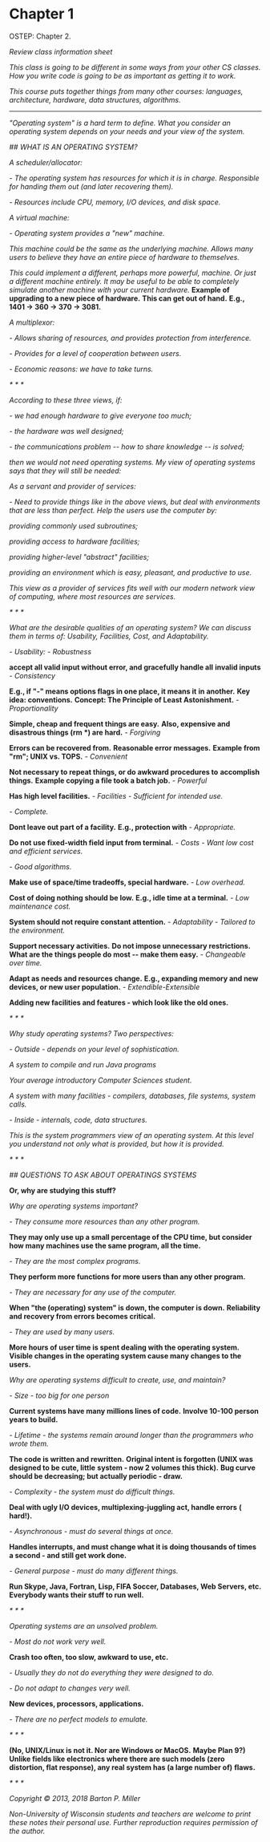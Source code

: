 # Chapter 1

OSTEP: Chapter 2.

_Review class information sheet_

_This class is going to be different in some ways from your other CS classes._
_How you write code is going to be as important as getting it to work._

_This course puts together things from many other courses:_
_languages, architecture, hardware, data structures, algorithms._

* * *

_"Operating system" is a hard term to define._
_What you consider an operating system depends on your needs and your view_
_of the system._

_## WHAT IS AN OPERATING SYSTEM?_

_A scheduler/allocator:_

_- The operating system has resources for which it is in charge._
_Responsible for handing them out (and later recovering them)._

_- Resources include CPU, memory, I/O devices, and disk space._


_A virtual machine:_

_- Operating system provides a "new" machine._


_This machine could be the same as the underlying machine._
_Allows many users to believe they have an entire piece of hardware_
_to themselves._



_This could implement a different, perhaps more powerful, machine._
_Or just a different machine entirely._
_It may be useful to be able to completely simulate another machine_
_with your current hardware._
__Example of upgrading to a new piece of hardware.__
__This can get out of hand.__
__E.g., 1401 -> 360 -> 370 -> 3081.__


_A multiplexor:_

_- Allows sharing of resources, and provides protection from interference._

_- Provides for a level of cooperation between users._

_- Economic reasons: we have to take turns._


_* * *_

_According to these three views, if:_

_- we had enough hardware to give everyone too much;_

_- the hardware was well designed;_

_- the communications problem -- how to share knowledge -- is solved;_


_then we would not need operating systems._
_My view of operating systems says that they will still be needed:_

_As a servant and provider of services:_

_- Need to provide things like in the above views, but deal with environments_
_that are less than perfect._
_Help the users use the computer by:_


_providing commonly used subroutines;_



_providing access to hardware facilities;_



_providing higher-level "abstract" facilities;_



_providing an environment which is easy, pleasant, and_
_productive to use._


_This view as a provider of services fits well with our modern network_
_view of computing, where most resources are services._

_* * *_

_What are the desirable qualities of an operating system?_
_We can discuss them in terms of:_
_Usability, Facilities,_
_Cost, and Adaptability._

_- Usability:_
_- Robustness_


__accept all valid input without error, and gracefully handle all__
__invalid inputs__
_- Consistency_


__E.g., if "-" means options flags in one place, it means it__
__in another.__
__Key idea: **conventions**.__
__Concept: The Principle of Least Astonishment.__
_- Proportionality_


__Simple, cheap and frequent things are easy.__
__Also, expensive and disastrous things (rm \*) are hard.__
_- Forgiving_


__Errors can be recovered from.__
__Reasonable error messages.__
__Example from "rm"; UNIX vs. TOPS.__
_- Convenient_


__Not necessary to repeat things, or do awkward procedures to__
__accomplish things.__
__Example copying a file took a batch job.__
_- Powerful_


__Has high level facilities.__
_- Facilities_
_- Sufficient for intended use._

_- Complete._


__Dont leave out part of a facility.__
__E.g., protection with__
_- Appropriate._


__Do not use fixed-width field input from terminal.__
_- Costs_
_- Want low cost and efficient services._

_- Good algorithms._


__Make use of space/time tradeoffs, special hardware.__
_- Low overhead._


__Cost of doing nothing should be low.__
__E.g., idle time at a terminal.__
_- Low maintenance cost._


__System should not require constant attention.__
_- Adaptability_
_- Tailored to the environment._


__Support necessary activities.__
__Do not impose unnecessary restrictions.__
__What are the things people do most -- make them easy.__
_- Changeable over time._


__Adapt as needs and resources change.__
__E.g., expanding memory and new devices, or new user population.__
_- Extendible-Extensible_


__Adding new facilities and features - which look like the old ones.__

_* * *_

_Why study operating systems? Two perspectives:_

_- Outside - depends on your level of sophistication._


_A system to compile and run Java programs_



_Your average introductory Computer Sciences student._



_A system with many facilities - compilers, databases, file systems,_
_system calls._

_- Inside - internals, code, data structures._


_This is the system programmers view of an operating system._
_At this level you understand not only what is provided, but how it_
_is provided._


_* * *_

_## QUESTIONS TO ASK ABOUT OPERATINGS SYSTEMS_

__Or, why are studying this stuff?__

_Why are operating systems important?_

_- They consume more resources than any other program._

__They may only use up a small percentage of the CPU time, but consider__
__how many machines use the same program, all the time.__

_- They are the most complex programs._

__They perform more functions for more users than any other program.__

_- They are necessary for any use of the computer._

__When "the (operating) system" is down, the computer is down.__
__Reliability and recovery from errors becomes critical.__

_- They are used by many users._

__More hours of user time is spent dealing with the operating system.__
__Visible changes in the operating system cause many changes to the__
__users.__


_Why are operating systems difficult to create, use, and maintain?_

_- Size - too big for one person_

__Current systems have many millions lines of code.__
__Involve 10-100 person years to build.__

_- Lifetime - the systems remain around longer than the programmers who_
_wrote them._

__The code is written and rewritten.__
__Original intent is forgotten (UNIX was designed to be cute, little__
__system - now 2 volumes this thick).__
__Bug curve should be decreasing; but actually periodic - draw.__

_- Complexity - the system must do difficult things._

__Deal with ugly I/O devices, multiplexing-juggling act, handle errors__
__( **hard!**).__

_- Asynchronous - must do several things at once._

__Handles interrupts, and must change what it is doing thousands of times__
__a second - and still get work done.__

_- General purpose - must do many different things._

__Run Skype, Java, Fortran, Lisp, FIFA Soccer, Databases, Web Servers, etc.__
__Everybody wants their stuff to run well.__


_* * *_

_Operating systems are an unsolved problem._

_- Most do not work very well._

__Crash too often, too slow, awkward to use, etc.__

_- Usually they do not do everything they were designed to do._

_- Do not adapt to changes very well._

__New devices, processors, applications.__

_- There are no perfect models to emulate._


_* * *_

__(No, UNIX/Linux is not it. Nor are Windows or MacOS.__
__Maybe Plan 9?)__
__Unlike fields like electronics where there are such models (zero__
__distortion, flat response), any real system has (a large number of)__
__flaws.__

_* * *_

_Copyright © 2013, 2018 Barton P. Miller_

_Non-University of Wisconsin students and teachers are welcome_
_to print these notes their personal use._
_Further reproduction requires permission of the author._

